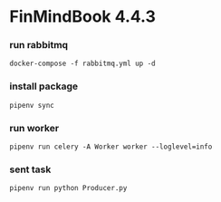 # FinMindBook 4.4.3

### run rabbitmq
    docker-compose -f rabbitmq.yml up -d

### install package
    pipenv sync

### run worker
    pipenv run celery -A Worker worker --loglevel=info

### sent task
    pipenv run python Producer.py
